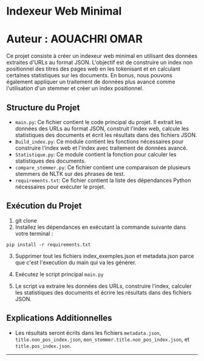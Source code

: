 # Indexeur Web Minimal
# Auteur : AOUACHRI OMAR

Ce projet consiste à créer un indexeur web minimal en utilisant des données extraites d'URLs au format JSON. L'objectif est de construire un index non positionnel des titres des pages web en les tokenisant et en calculant certaines statistiques sur les documents. En bonus, nous pouvons également appliquer un traitement de données plus avancé comme l'utilisation d'un stemmer et créer un index positionnel.

## Structure du Projet

- `main.py`: Ce fichier contient le code principal du projet. Il extrait les données des URLs au format JSON, construit l'index web, calcule les statistiques des documents et écrit les résultats dans des fichiers JSON.
- `Build_index.py`: Ce module contient les fonctions nécessaires pour construire l'index web et l'index avec traitement de données avancé.
- `Statistique.py`: Ce module contient la fonction pour calculer les statistiques des documents.
- `compare_stemmer.py`: Ce fichier contient une comparaison de plusieurs stemmers de NLTK sur des phrases de test.
- `requirements.txt`: Ce fichier contient la liste des dépendances Python nécessaires pour exécuter le projet.

## Exécution du Projet

1. git clone 
2. Installez les dépendances en exécutant la commande suivante dans votre terminal :

```
pip install -r requirements.txt
```
3. Supprimer tout les fichiers index_exemples.json et metadata.json parce que c'est l'execution du main qui va les générer.
3. Exécutez le script principal `main.py` 


4. Le script va extraire les données des URLs, construire l'index, calculer les statistiques des documents et écrire les résultats dans des fichiers JSON.

## Explications Additionnelles

- Les résultats seront écrits dans les fichiers `metadata.json`, `title.non_pos_index.json`, `mon_stemmer.title.non_pos_index.json`, et `title.pos_index.json`.

--- 

